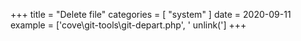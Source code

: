 +++
title = "Delete file"
categories = [ "system" ]
date = 2020-09-11
example = ['cove\git-tools\git-depart.php', ' unlink(']
+++
